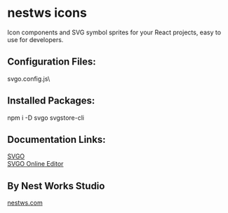 # nestws icons
Icon components and SVG symbol sprites for your React projects, easy to use for developers.

## Configuration Files:
svgo.config.js\

## Installed Packages:
npm i -D svgo svgstore-cli

## Documentation Links:
[SVGO](https://github.com/svg/svgo)\
[SVGO Online Editor](https://jakearchibald.github.io/svgomg)

## By Nest Works Studio
[nestws.com](https://www.nestws.com)